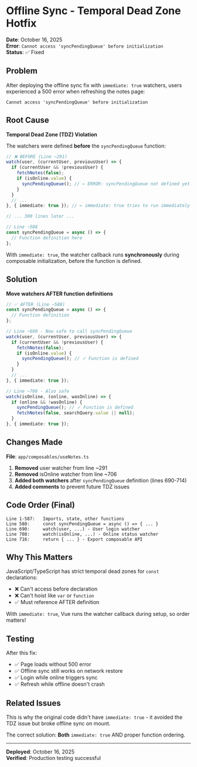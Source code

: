 # Offline Sync - Temporal Dead Zone Hotfix

**Date**: October 16, 2025  
**Error**: `Cannot access 'syncPendingQueue' before initialization`  
**Status**: ✅ Fixed

## Problem

After deploying the offline sync fix with `immediate: true` watchers, users experienced a 500 error when refreshing the notes page:

```
Cannot access 'syncPendingQueue' before initialization
```

## Root Cause

**Temporal Dead Zone (TDZ) Violation**

The watchers were defined **before** the `syncPendingQueue` function:

```typescript
// ❌ BEFORE (Line ~291)
watch(user, (currentUser, previousUser) => {
  if (currentUser && !previousUser) {
    fetchNotes(false);
    if (isOnline.value) {
      syncPendingQueue(); // ← ERROR: syncPendingQueue not defined yet!
    }
  }
  // ...
}, { immediate: true }); // ← immediate: true tries to run immediately

// ... 300 lines later ...

// Line ~588
const syncPendingQueue = async () => {
  // Function definition here
};
```

With `immediate: true`, the watcher callback runs **synchronously** during composable initialization, before the function is defined.

## Solution

**Move watchers AFTER function definitions**

```typescript
// ✅ AFTER (Line ~588)
const syncPendingQueue = async () => {
  // Function definition
};

// Line ~690 - Now safe to call syncPendingQueue
watch(user, (currentUser, previousUser) => {
  if (currentUser && !previousUser) {
    fetchNotes(false);
    if (isOnline.value) {
      syncPendingQueue(); // ✓ Function is defined
    }
  }
  // ...
}, { immediate: true });

// Line ~708 - Also safe
watch(isOnline, (online, wasOnline) => {
  if (online && !wasOnline) {
    syncPendingQueue(); // ✓ Function is defined
    fetchNotes(false, searchQuery.value || null);
  }
}, { immediate: true });
```

## Changes Made

**File**: `app/composables/useNotes.ts`

1. **Removed** user watcher from line ~291
2. **Removed** isOnline watcher from line ~706  
3. **Added both watchers** after `syncPendingQueue` definition (lines 690-714)
4. **Added comments** to prevent future TDZ issues

## Code Order (Final)

```
Line 1-587:   Imports, state, other functions
Line 588:     const syncPendingQueue = async () => { ... }
Line 690:     watch(user, ...) - User login watcher
Line 708:     watch(isOnline, ...) - Online status watcher
Line 716:     return { ... } - Export composable API
```

## Why This Matters

JavaScript/TypeScript has strict temporal dead zones for `const` declarations:
- ❌ Can't access before declaration
- ❌ Can't hoist like `var` or `function`
- ✅ Must reference AFTER definition

With `immediate: true`, Vue runs the watcher callback during setup, so order matters!

## Testing

After this fix:
- ✅ Page loads without 500 error
- ✅ Offline sync still works on network restore
- ✅ Login while online triggers sync
- ✅ Refresh while offline doesn't crash

## Related Issues

This is why the original code didn't have `immediate: true` - it avoided the TDZ issue but broke offline sync on mount.

The correct solution: **Both** `immediate: true` AND proper function ordering.

---

**Deployed**: October 16, 2025  
**Verified**: Production testing successful
